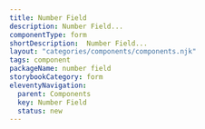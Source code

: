 ```yaml
---
title: Number Field
description: Number Field...
componentType: form
shortDescription:  Number Field...
layout: "categories/components/components.njk"
tags: component
packageName: number field
storybookCategory: form
eleventyNavigation:
  parent: Components
  key: Number Field
  status: new
---
```

